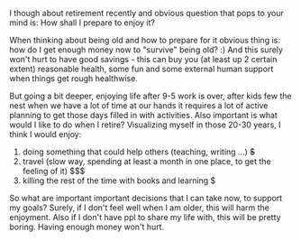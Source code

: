 I though about retirement recently and obvious question that pops to your mind is: How shall I prepare to enjoy it?

When thinking about being old and how to prepare for it obvious thing is: how do I get enough money now to "survive" being old? :) And this surely won't hurt to have good savings - this can buy you (at least up 2 certain extent) reasonable health, some fun and some external human support when things get rough healthwise.

But going a bit deeper, enjoying life after 9-5 work is over, after kids few the nest when we have a lot of time at our hands it requires a lot of active planning to get those days filled in with activities. Also important is what would I like to do when I retire? Visualizing myself in those 20-30 years, I think I would enjoy:
1. doing something that could help others (teaching, writing ...) ~~$~~
1. travel (slow way, spending at least a month in one place, to get the feeling of it) $$$
1. killing the rest of the time with books and learning $

So what are important important decisions that I can take now, to support my goals? Surely, if I don't feel well when I am older, this will harm the enjoyment. Also if I don't have ppl to share my life with, this will be pretty boring. Having enough money won't hurt.

